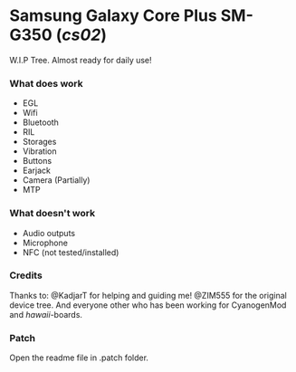 Samsung Galaxy Core Plus SM-G350 (_cs02_)
======================

W.I.P Tree. Almost ready for daily use!

### What does work
  - EGL
  - Wifi
  - Bluetooth
  - RIL
  - Storages
  - Vibration
  - Buttons
  - Earjack
  - Camera (Partially)
  - MTP

### What doesn't work
  - Audio outputs
  - Microphone
  - NFC (not tested/installed)

### Credits
  Thanks to:
  @KadjarT for helping and guiding me!
  @ZIM555 for the original device tree.
  And everyone other who has been working for CyanogenMod and _hawaii_-boards.

### Patch
  Open the readme file in .patch folder.
